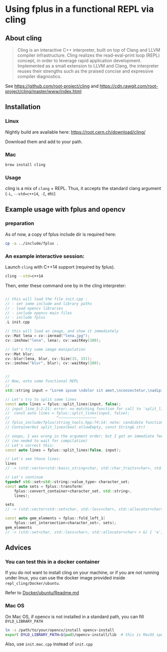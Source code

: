 # Using fplus in a functional REPL via cling


## About cling

> Cling is an interactive C++ interpreter, built on top of Clang and LLVM compiler infrastructure. Cling realizes the read-eval-print loop (REPL) concept, in order to leverage rapid application development. Implemented as a small extension to LLVM and Clang, the interpreter reuses their strengths such as the praised concise and expressive compiler diagnostics.

See https://github.com/root-project/cling and https://cdn.rawgit.com/root-project/cling/master/www/index.html


## Installation

### Linux

Nightly build are available here: https://root.cern.ch/download/cling/

Download them and add to your path.

### Mac

````bash
brew install cling
````

### Usage

cling is a mix of `clang` + REPL. Thus, it accepts the standard clang argument (`-L`, `--std=c++14`, `-I`, etc)


## Example usage with fplus and opencv

### preparation
As of now, a copy of fplus include dir is required here:
````bash
cp -a ../include/fplus .
````

### An example interactive session:

Launch `cling` with C++14 support (required by fplus).

````bash
cling --std=c++14
````

Then, enter these command one by in the cling interpreter:

````cpp

// this will load the file init.cpp :
// - set some include and library paths
// - load opencv libraries
// - include opencv main files
// - include fplus
.L init.cpp

// this will load an image, and show it immediately
cv::Mat lena = cv::imread("lena.jpg");
cv::imshow("lena", lena); cv::waitKey(100);

// let's try some image manipulation
cv::Mat blur;
cv::blur(lena, blur, cv::Size(15, 15));
cv::imshow("blur", blur); cv::waitKey(100);


//
// Now, onto some functional REPL
//
std::string input = "Lorem ipsum \ndolor sit amet,\nconsectetur,\nadipisci velit";

// Let's try to split some lines
const auto lines = fplus::split_lines(input, false);
// input_line_5:2:21: error: no matching function for call to 'split_lines'
//  const auto lines = fplus::split_lines(input, false);
//                     ^~~~~~~~~~~~~~~~~~
// fplus_include/fplus/string_tools.hpp:74:14: note: candidate function not viable: no known conversion from 'std::string' (aka 'basic_string<char, char_traits<char>, allocator<char> >') to 'bool' for 1st argument
// ContainerOut split_lines(bool allowEmpty, const String& str)

// ooops, I was wrong in the argument order; but I got an immediate feedback
// (no neded to wait for compilation)
// Let's correct this:
const auto lines = fplus::split_lines(false, input);

// Let's see those lines:
lines
// -> (std::vector<std::basic_string<char, std::char_traits<char>, std::allocator<char> >, std::allocator<std::basic_string<char, std::char_traits<char>, std::allocator<char> > > > &) { "Lorem ipsum ", "dolor sit amet,", "consectetur,", "adipisci velit" }

// Let's continue
typedef std::set<std::string::value_type> character_set;
const auto sets = fplus::transform(
    fplus::convert_container<character_set, std::string>,
    lines);

sets
// -> (std::vector<std::set<char, std::less<char>, std::allocator<char> >, std::allocator<std::set<char, std::less<char>, std::allocator<char> > > > &) { { ' ', 'L', 'e', 'i', 'm', 'o', 'p', 'r', 's', 'u' }, { ' ', ',', 'a', 'd', 'e', 'i', 'l', 'm', 'o', 'r', 's', 't' }, { ',', 'c', 'e', 'n', 'o', 'r', 's', 't', 'u' }, { ' ', 'a', 'c', 'd', 'e', 'i', 'l', 'p', 's', 't', 'v' } }

const auto gem_elements = fplus::fold_left_1(
    fplus::set_intersection<character_set>, sets);
gem_elements
// -> (std::set<char, std::less<char>, std::allocator<char> > &) { 'e', 's' }

````


## Advices

### You can test this in a docker container

If you do not want to install cling on your machine, or if you are not running under linux,
you can use the docker image provided inside `repl_cling/Docker/ubuntu`.

Refer to [Docker/ubuntu/Readme.md](Docker/ubuntu/Readme.md)

### Mac OS

On Mac OS, if opencv is not installed in a standard path, you can fill `DYLD_LIBRARY_PATH`

````bash
ln -s /path/to/your/opencv/install opencv-install
export DYLD_LIBRARY_PATH=$(pwd)/opencv-install/lib  # this is MacOS specific
````

Also, use `init.mac.cpp` instead of `init.cpp`
